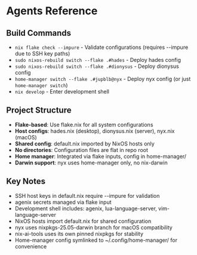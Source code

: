 # Agents Reference

## Build Commands

- `nix flake check --impure` - Validate configurations (requires --impure due to SSH key paths)
- `sudo nixos-rebuild switch --flake .#hades` - Deploy hades config
- `sudo nixos-rebuild switch --flake .#dionysus` - Deploy dionysus config
- `home-manager switch --flake .#jupblb@nyx` - Deploy nyx config (or just `home-manager switch`)
- `nix develop` - Enter development shell

## Project Structure

- **Flake-based**: Use flake.nix for all system configurations
- **Host configs**: hades.nix (desktop), dionysus.nix (server), nyx.nix (macOS)
- **Shared config**: default.nix imported by NixOS hosts only
- **No directories**: Configuration files are flat in repo root
- **Home manager**: Integrated via flake inputs, config in home-manager/
- **Darwin support**: nyx uses home-manager only, no nix-darwin

## Key Notes

- SSH host keys in default.nix require --impure for validation
- agenix secrets managed via flake input  
- Development shell includes: agenix, lua-language-server, vim-language-server
- NixOS hosts import default.nix for shared configuration
- nyx uses nixpkgs-25.05-darwin branch for macOS compatibility
- nix-ai-tools uses its own pinned nixpkgs for stability
- Home-manager config symlinked to ~/.config/home-manager/ for convenience
